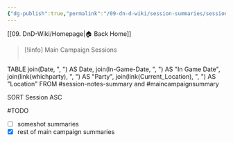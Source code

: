 ```yaml
---
{"dg-publish":true,"permalink":"/09-dn-d-wiki/session-summaries/session-overview/"}
---
```



[[09. DnD-Wiki/Homepage\|🏠 Back Home]]

>[!iinfo] Main Campaign Sessions 
>```dataview
 TABLE join(Date, ", ") AS Date, join(In-Game-Date, ", ") AS "In Game Date", join(link(whichparty), ", ") AS "Party", join(link(Current_Location), ", ") AS "Location"
 FROM #session-notes-summary and #maincampaignsummary
 
 SORT Session ASC

#TODO 
- [ ] someshot summaries
- [x] rest of main campaign summaries